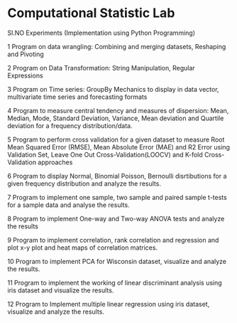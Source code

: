 # Computational Statistic Lab

Sl.NO           Experiments (Implementation using Python Programming)

  1       Program on data wrangling: Combining and merging datasets, Reshaping and Pivoting
  
  2       Program on Data Transformation: String Manipulation, Regular Expressions
  
  3       Program on Time series: GroupBy Mechanics to display in data vector, multivariate time series and forecasting formats
  
  4       Program to measure central tendency and measures of dispersion: Mean, Median, Mode, Standard Deviation, Variance, Mean deviation and Quartile deviation for a                    frequency distribution/data.
  
  5       Program to perform cross validation for a given dataset to measure Root Mean Squared Error (RMSE), Mean Absolute Error (MAE) and R2 Error using Validation Set,                   Leave One Out Cross-Validation(LOOCV) and K-fold Cross-Validation approaches
  
  6       Program to display Normal, Binomial Poisson, Bernoulli disrtibutions for a given frequency distribution   and analyze the results.
  
  7       Program to implement one sample, two sample and paired sample t-tests for a sample data and analyse the results.
  
  8       Program to implement One-way and Two-way ANOVA tests and analyze the results
  
  9       Program to implement correlation, rank correlation and regression and plot x-y plot and heat maps of correlation matrices.
  
  10      Program to implement PCA for Wisconsin dataset, visualize and analyze the results.
  
  11      Program to implement the working of linear discriminant analysis using iris dataset and visualize the results.
  
  12      Program to Implement multiple linear regression using iris dataset, visualize and analyze the results.
